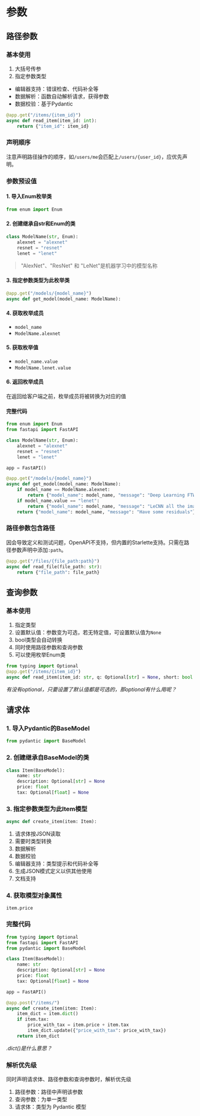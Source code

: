 # 参数

## 路径参数

### 基本使用
1. 大括号传参
2. 指定参数类型
  - 编辑器支持：错误检查、代码补全等
  - 数据解析：函数自动解析请求，获得参数
  - 数据校验：基于Pydantic
```python
@app.get("/items/{item_id}")
async def read_item(item_id: int):
    return {"item_id": item_id}
```

### 声明顺序
注意声明路径操作的顺序，如`/users/me`会匹配上`/users/{user_id}`，应优先声明。

### 参数预设值

#### 1. 导入Enum枚举类
```python
from enum import Enum
```

#### 2. 创建继承自str和Enum的类
```python
class ModelName(str, Enum):
    alexnet = "alexnet"
    resnet = "resnet"
    lenet = "lenet"
```
>"AlexNet"、"ResNet" 和 "LeNet"是机器学习中的模型名称

#### 3. 指定参数类型为此枚举类
```python
@app.get("/models/{model_name}")
async def get_model(model_name: ModelName):
```

#### 4. 获取枚举成员
- `model_name `
- `ModelName.alexnet`

#### 5. 获取枚举值
- `model_name.value`
- `ModelName.lenet.value`

#### 6. 返回枚举成员
在返回给客户端之前，枚举成员将被转换为对应的值

#### 完整代码
```python
from enum import Enum
from fastapi import FastAPI

class ModelName(str, Enum):
    alexnet = "alexnet"
    resnet = "resnet"
    lenet = "lenet"

app = FastAPI()

@app.get("/models/{model_name}")
async def get_model(model_name: ModelName):
    if model_name == ModelName.alexnet:
        return {"model_name": model_name, "message": "Deep Learning FTW!"}
    if model_name.value == "lenet":
        return {"model_name": model_name, "message": "LeCNN all the images"}
    return {"model_name": model_name, "message": "Have some residuals"}
```

### 路径参数包含路径
因会导致定义和测试问题，OpenAPI不支持，但内置的Starlette支持。只需在路径参数声明中添加`:path`。
```python
@app.get("/files/{file_path:path}")
async def read_file(file_path: str):
    return {"file_path": file_path}
```

## 查询参数

### 基本使用
1. 指定类型
2. 设置默认值：参数变为可选，若无特定值，可设置默认值为`None`
3. bool类型会自动转换
4. 同时使用路径参数和查询参数
5. 可以使用枚举Enum类

```python
from typing import Optional
@app.get("/items/{item_id}")
async def read_item(item_id: str, q: Optional[str] = None, short: bool = False, needy: str):
```

*有没有optional，只要设置了默认值都是可选的，那optional有什么用呢？*

## 请求体

### 1. 导入Pydantic的BaseModel
```python
from pydantic import BaseModel
```

### 2. 创建继承自BaseModel的类
```python
class Item(BaseModel):
    name: str
    description: Optional[str] = None
    price: float
    tax: Optional[float] = None
```

### 3. 指定参数类型为此Item模型
```python
async def create_item(item: Item):
```
1. 请求体按JSON读取
2. 需要时类型转换
3. 数据解析
4. 数据校验
5. 编辑器支持：类型提示和代码补全等
6. 生成JSON模式定义以供其他使用
7. 文档支持

### 4. 获取模型对象属性
`item.price`

### 完整代码
```python
from typing import Optional
from fastapi import FastAPI
from pydantic import BaseModel

class Item(BaseModel):
    name: str
    description: Optional[str] = None
    price: float
    tax: Optional[float] = None

app = FastAPI()

@app.post("/items/")
async def create_item(item: Item):
    item_dict = item.dict()
    if item.tax:
        price_with_tax = item.price + item.tax
        item_dict.update({"price_with_tax": price_with_tax})
    return item_dict
```

*.dict()是什么意思？*

### 解析优先级
同时声明请求体、路径参数和查询参数时，解析优先级
1. 路径参数：路径中声明该参数
2. 查询参数：为单一类型
3. 请求体：类型为 Pydantic 模型









